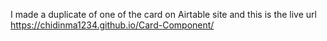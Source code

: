 I made a duplicate of one of the card on Airtable site and this is the live url https://chidinma1234.github.io/Card-Component/
